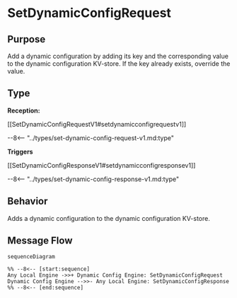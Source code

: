 <div class="message" markdown>


# SetDynamicConfigRequest

## Purpose

<!-- --8<-- [start:purpose] -->
Add a dynamic configuration by adding its key and the corresponding value to the dynamic configuration KV-store.
If the key already exists, override the value. 
<!-- --8<-- [end:purpose] -->

## Type

<!-- --8<-- [start:type] -->
**Reception:**

[[SetDynamicConfigRequestV1#setdynamicconfigrequestv1]]

--8<-- "../types/set-dynamic-config-request-v1.md:type"


**Triggers**

[[SetDynamicConfigResponseV1#setdynamicconfigresponsev1]]

--8<-- "../types/set-dynamic-config-response-v1.md:type"

<!-- --8<-- [end:type] -->

## Behavior

<!-- --8<-- [start:behavior] -->
Adds a dynamic configuration to the dynamic configuration KV-store.
<!-- --8<-- [end:behavior] -->


## Message Flow

<!-- --8<-- [start:messages] -->
```mermaid
sequenceDiagram

%% --8<-- [start:sequence]
Any Local Engine ->>+ Dynamic Config Engine: SetDynamicConfigRequest
Dynamic Config Engine -->>- Any Local Engine: SetDynamicConfigResponse
%% --8<-- [end:sequence]
```

<!-- --8<-- [end:messages] -->

</div>